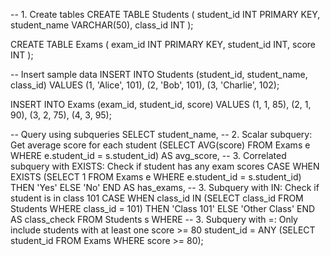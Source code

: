 -- 1. Create tables
CREATE TABLE Students (
    student_id INT PRIMARY KEY,
    student_name VARCHAR(50),
    class_id INT
);

CREATE TABLE Exams (
    exam_id INT PRIMARY KEY,
    student_id INT,
    score INT
);

-- Insert sample data
INSERT INTO Students (student_id, student_name, class_id) VALUES
(1, 'Alice', 101),
(2, 'Bob', 101),
(3, 'Charlie', 102);

INSERT INTO Exams (exam_id, student_id, score) VALUES
(1, 1, 85),
(2, 1, 90),
(3, 2, 75),
(4, 3, 95);

-- Query using subqueries
SELECT 
    student_name,
    -- 2. Scalar subquery: Get average score for each student
    (SELECT AVG(score) FROM Exams e WHERE e.student_id = s.student_id) AS avg_score,
    -- 3. Correlated subquery with EXISTS: Check if student has any exam scores
    CASE 
        WHEN EXISTS (SELECT 1 FROM Exams e WHERE e.student_id = s.student_id) 
        THEN 'Yes' 
        ELSE 'No' 
    END AS has_exams,
    -- 3. Subquery with IN: Check if student is in class 101
    CASE 
        WHEN class_id IN (SELECT class_id FROM Students WHERE class_id = 101) 
        THEN 'Class 101' 
        ELSE 'Other Class' 
    END AS class_check
FROM Students s
WHERE 
    -- 3. Subquery with =: Only include students with at least one score >= 80
    student_id = ANY (SELECT student_id FROM Exams WHERE score >= 80);
